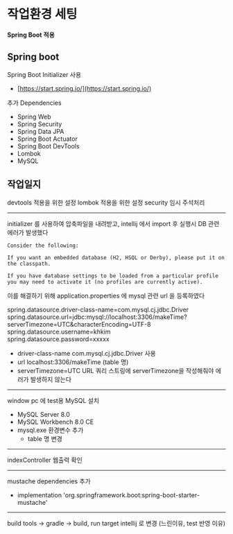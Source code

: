 # 작업환경 세팅

**Spring Boot 적용**

## Spring boot

Spring Boot Initializer 사용
- [https://start.spring.io/](https://start.spring.io/) 

추가 Dependencies
- Spring Web
- Spring Security
- Spring Data JPA
- Spring Boot Actuator
- Spring Boot DevTools
- Lombok
- MySQL

## 작업일지

devtools 적용을 위한 설정
lombok 적용을 위한 설정
security 임시 주석처리

---------------
initializer 를 사용하여 압축파일을 내려받고, intellij 에서 import 후 실행시 DB 관련 에러가 발생했다
```text
Consider the following:

If you want an embedded database (H2, HSQL or Derby), please put it on the classpath.

If you have database settings to be loaded from a particular profile you may need to activate it (no profiles are currently active).
```
이를 해결하기 위해 application.properties 에 mysql 관련 url 을 등록하였다

spring.datasource.driver-class-name=com.mysql.cj.jdbc.Driver  
spring.datasource.url=jdbc:mysql://localhost:3306/makeTime?serverTimezone=UTC&characterEncoding=UTF-8  
spring.datasource.username=khkim  
spring.datasource.password=xxxxx

-   driver-class-name
	com.mysql.cj.jdbc.Driver 사용
-   url
	localhost:3306/makeTime (table 명)
-   serverTimezone=UTC
   URL 쿼리 스트링에 serverTimezone을 작성해줘야 에러가 발생하지 않는다

----------

window pc 에 test용 MySQL 설치
- MySQL Server 8.0
- MySQL Workbench 8.0 CE
- mysql.exe 환경변수 추가
	- table 명 변경
-------
indexController 웹출력 확인

------

mustache dependencies 추가
- implementation 'org.springframework.boot:spring-boot-starter-mustache'

------
build tools -> gradle -> build, run target intellij 로 변경 (느린이유, test 반영 이유)







<!--stackedit_data:
eyJoaXN0b3J5IjpbLTE0NTQzODgwNzIsLTE0NTg1MjUwNjAsMT
A5NDY3NjM0LDczMDUwMTMwNSwxMzQ2MzMyNjI2LC0yMTQwNTY4
MTM3LDE4ODcyMzczODgsODg2NzY3NTczXX0=
-->